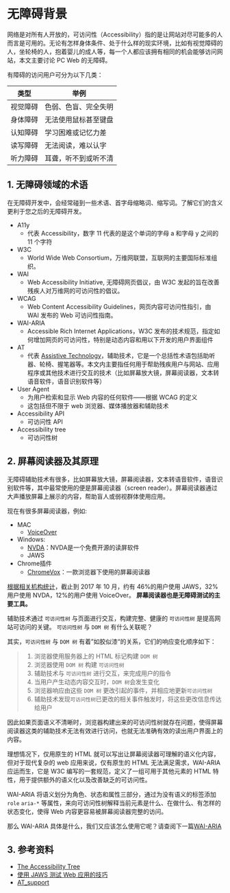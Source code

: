 
# 无障碍背景


 
网络是对所有人开放的，可访问性（Accessibility）指的是让网站对尽可能多的人而言是可用的。无论有怎样身体条件、处于什么样的现实环境，比如有视觉障碍的人，坐轮椅的人，抱着婴儿的成人等，每一个人都应该拥有相同的机会能够访问网站，本文主要讨论 PC Web 的无障碍。

有障碍的访问用户可分为以下几类：

| 类型     | 举例                 |
| -------- | -------------------- |
| 视觉障碍 | 色弱、色盲、完全失明 |
| 身体障碍 | 无法使用鼠标甚至键盘 |
| 认知障碍 | 学习困难或记忆力差   |
| 读写障碍 | 无法阅读，难以认字   |
| 听力障碍 | 耳聋，听不到或听不清 |

## 1. 无障碍领域的术语

在无障碍开发中，会经常碰到一些术语、首字母缩略词、缩写词。了解它们的含义更利于您之后的无障碍开发。

-   A11y
    -   代表 Accessibility，数字 11 代表的是这个单词的字母 a 和字母 y 之间的 11 个字符
-   W3C
    -   World Wide Web Consortium，万维网联盟，互联网的主要国际标准组织。
-   WAI
    -   Web Accessibility Initiative, 无障碍网页倡议，由 W3C 发起的旨在改善残疾人对万维网的可访问性的倡议。
-   WCAG
    -   Web Content Accessibility Guidelines，网页内容可访问性指引，由 WAI 发布的 Web 可访问性指南。
-   WAI-ARIA
    -   Accessible Rich Internet Applications，W3C 发布的技术规范，指定如何增加网页的可访问性，特别是动态内容和用以下开发的用户界面组件
-   AT
    -   代表 [Assistive Technology](https://en.wikipedia.org/wiki/Assistive_technology)，辅助技术，它是一个总括性术语包括助听器、轮椅、握笔器等。本文内主要指任何用于帮助残疾用户与网站、应用程序或其他技术进行交互的技术（比如屏幕放大镜，屏幕阅读器，文本转语音软件，语音识别软件等）
-   User Agent
    -   为用户检索和显示 Web 内容的任何软件——根据 WCAG 的定义
    -   这包括但不限于 web 浏览器、媒体播放器和辅助技术
-   Accessibility API
    -   可访问性 API
-   Accessibility tree
    -   可访问性树

## 2. 屏幕阅读器及其原理

无障碍辅助技术有很多，比如屏幕放大镜，屏幕阅读器，文本转语音软件，语音识别软件等，其中最常使用的便是屏幕阅读器（screen reader）。屏幕阅读器通过大声播放屏幕上展示的内容，帮助盲人或弱视群体使用应用。

现在有很多屏幕阅读器，例如:
-   MAC
    -   [VoiceOver](https://help.apple.com/voiceover/mac/10.14/)
-   Windows:
    -   [NVDA](https://www.nvaccess.org/)：NVDA是一个免费开源的读屏软件
    -   JAWS
-   Chrome插件
    -   [ChromeVox](https://chrome.google.com/webstore/detail/chromevox/kgejglhpjiefppelpmljglcjbhoiplfn)：一款浏览器下使用的屏幕阅读器

[根据相关机构统计](https://webaim.org/projects/screenreadersurvey7/)，截止到 2017 年 10 月，约有 46%的用户使用 JAWS，32%用户使用 NVDA，12%的用户使用 VoiceOver。
**屏幕阅读器也是无障碍测试的主要工具。**

辅助技术通过 `可访问性树` 与页面进行交互，构建完整、健康的 `可访问性树` 是提高网站可访问的关键。 `可访问性树` 与 `DOM 树` 有什么关联呢？

其实，`可访问性树` 与 `DOM 树` 有着”如胶似漆“的关系，它们的响应变化顺序如下：

> 1. 浏览器使用服务器上的 HTML 标记构建 `DOM 树`
> 2. 浏览器使用 `DOM 树` 构建 `可访问性树`
> 3. 辅助技术与 `可访问性树` 进行交互，来完成用户的指令
> 4. 当用户产生动态内容交互时，`DOM 树`会发生变化
> 5. 浏览器响应由这些 `DOM 树` 更改引起的事件，并相应地更新`可访问性树`
> 6. 辅助技术发现`可访问性树`已更改的相关事件触发时，将这些更改信息传达给用户

因此如果页面语义不清晰时，浏览器构建出来的可访问性树就存在问题，使得屏幕阅读器这类的辅助技术无法有效进行访问，也就无法准确有效的读出用户界面上的内容。

理想情况下，仅用原生的 HTML 就可以写出让屏幕阅读器可理解的语义化内容，但对于现代复杂的 web 应用来说，仅有原生的 HTML 无法满足需求，WAI-ARIA 应运而生，它是 W3C 编写的一套规范，定义了一组可用于其他元素的 HTML 特性，用于提供额外的语义化以及改善缺乏的可访问性。

WAI-ARIA 将语义划分为角色、状态和属性三部分，通过为没有语义的标签添加 `role` `aria-*` 等属性，来向可访问性树解释当前元素是什么、在做什么、有怎样的状态变化，使得 Web 内容更容易被屏幕阅读器完整的访问。

那么 WAI-ARIA 具体是什么，我们又应该怎么使用它呢？请查阅下一篇[WAI-ARIA](./WAI-ARIA.md)

## 3. 参考资料

-   [The Accessibility Tree](http://whatsock.com/training/)
-   [使用 JAWS 测试 Web 应用的技巧](https://www.ibm.com/developerworks/cn/web/1010_sunqy_jaws/index.html)
-   [AT_support](https://www.w3.org/TR/wai-aria-1.1/#at_support)
